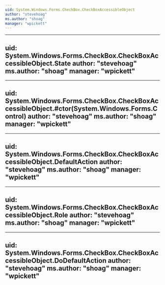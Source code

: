 ```yaml
---
uid: System.Windows.Forms.CheckBox.CheckBoxAccessibleObject
author: "stevehoag"
ms.author: "shoag"
manager: "wpickett"
---
```


---
uid: System.Windows.Forms.CheckBox.CheckBoxAccessibleObject.State
author: "stevehoag"
ms.author: "shoag"
manager: "wpickett"
---

---
uid: System.Windows.Forms.CheckBox.CheckBoxAccessibleObject.#ctor(System.Windows.Forms.Control)
author: "stevehoag"
ms.author: "shoag"
manager: "wpickett"
---

---
uid: System.Windows.Forms.CheckBox.CheckBoxAccessibleObject.DefaultAction
author: "stevehoag"
ms.author: "shoag"
manager: "wpickett"
---

---
uid: System.Windows.Forms.CheckBox.CheckBoxAccessibleObject.Role
author: "stevehoag"
ms.author: "shoag"
manager: "wpickett"
---

---
uid: System.Windows.Forms.CheckBox.CheckBoxAccessibleObject.DoDefaultAction
author: "stevehoag"
ms.author: "shoag"
manager: "wpickett"
---
